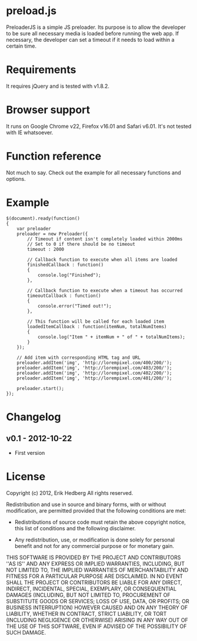 # preload.js
PreloaderJS is a simple JS preloader. Its purpose is to allow the developer to be sure all necessary media is loaded before running the web app. If necessary, the developer can set a timeout if it needs to load within a certain time.

# Requirements
It requires jQuery and is tested with v1.8.2.

# Browser support
It runs on Google Chrome v22, Firefox v16.01 and Safari v6.01. It's not tested with IE whatsoever.

# Function reference
Not much to say. Check out the example for all necessary functions and options.

# Example

	$(document).ready(function()
	{
		var preloader
		preloader = new Preloader({
		    // Timeout if content isn't completely loaded within 2000ms
		    // Set to 0 if there should be no timeout
		    timeout : 2000
		    
		    // Callback function to execute when all items are loaded
			finishedCallback : function()
			{
				console.log("Finished");
			},
			
			// Callback function to execute when a timeout has occurred
			timeoutCallback : function()
			{
				console.error("Timed out!");
			},
			
			// This function will be called for each loaded item
			loadedItemCallback : function(itemNum, totalNumItems)
			{
				console.log("Item " + itemNum + " of " + totalNumItems);
			}
		});
		
		// Add item with corresponding HTML tag and URL
		preloader.addItem('img', 'http://lorempixel.com/400/200/');
		preloader.addItem('img', 'http://lorempixel.com/403/200/');
		preloader.addItem('img', 'http://lorempixel.com/402/200/');
		preloader.addItem('img', 'http://lorempixel.com/401/200/');
	
		preloader.start();
	});
	
# Changelog

## v0.1 - 2012-10-22
* First version

# License

Copyright (c) 2012, Erik Hedberg
All rights reserved.

Redistribution and use in source and binary forms,
with or without modification, are permitted provided
that the following conditions are met:

- Redistributions of source code must retain the above copyright notice,
  this list of conditions and the following disclaimer.

- Any redistribution, use, or modification is done solely for personal 
  benefit and not for any commercial purpose or for monetary gain.

THIS SOFTWARE IS PROVIDED BY THE PROJECT AND CONTRIBUTORS ''AS IS'' AND
ANY EXPRESS OR IMPLIED WARRANTIES, INCLUDING, BUT NOT LIMITED TO, THE
IMPLIED WARRANTIES OF MERCHANTABILITY AND FITNESS FOR A PARTICULAR PURPOSE
ARE DISCLAIMED.  IN NO EVENT SHALL THE PROJECT OR CONTRIBUTORS BE LIABLE
FOR ANY DIRECT, INDIRECT, INCIDENTAL, SPECIAL, EXEMPLARY, OR CONSEQUENTIAL
DAMAGES (INCLUDING, BUT NOT LIMITED TO, PROCUREMENT OF SUBSTITUTE GOODS
OR SERVICES; LOSS OF USE, DATA, OR PROFITS; OR BUSINESS INTERRUPTION)
HOWEVER CAUSED AND ON ANY THEORY OF LIABILITY, WHETHER IN CONTRACT, STRICT
LIABILITY, OR TORT (INCLUDING NEGLIGENCE OR OTHERWISE) ARISING IN ANY WAY
OUT OF THE USE OF THIS SOFTWARE, EVEN IF ADVISED OF THE POSSIBILITY OF
SUCH DAMAGE.